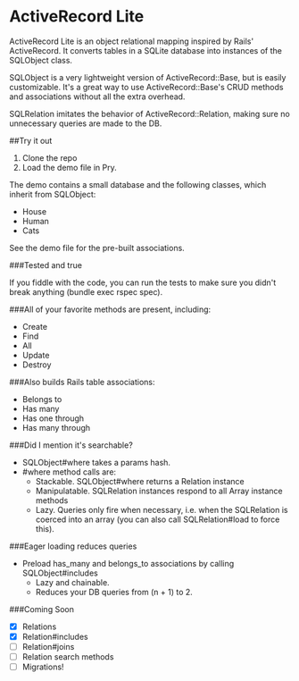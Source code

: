 ActiveRecord Lite
==================

ActiveRecord Lite is an object relational mapping inspired by Rails' ActiveRecord.
It converts tables in a SQLite database into instances of the SQLObject class.

SQLObject is a very lightweight version of ActiveRecord::Base, but is easily customizable.
It's a great way to use ActiveRecord::Base's CRUD methods and associations without all the
extra overhead.

SQLRelation imitates the behavior of ActiveRecord::Relation, making sure no unnecessary
queries are made to the DB.

##Try it out
1. Clone the repo
2. Load the demo file in Pry.

The demo contains a small database and the following classes, which inherit from SQLObject:
  * House
  * Human
  * Cats

See the demo file for the pre-built associations.

###Tested and true

If you fiddle with the code, you can run the tests to make sure you didn't break anything
(bundle exec rspec spec).

###All of your favorite methods are present, including:
* Create
* Find
* All
* Update
* Destroy

###Also builds Rails table associations:
* Belongs to
* Has many
* Has one through
* Has many through

###Did I mention it's searchable?
* SQLObject#where takes a params hash.
* #where method calls are:
  * Stackable. SQLObject#where returns a Relation instance
  * Manipulatable. SQLRelation instances respond to all Array instance methods
  * Lazy. Queries only fire when necessary, i.e. when the SQLRelation is coerced into an array
  (you can also call SQLRelation#load to force this).

###Eager loading reduces queries
* Preload has_many and belongs_to associations by calling SQLObject#includes
  * Lazy and chainable.
  * Reduces your DB queries from (n + 1) to 2.

###Coming Soon
* [x] Relations
* [x] Relation#includes
* [ ] Relation#joins
* [ ] Relation search methods
* [ ] Migrations!
